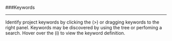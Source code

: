 ###Keywords

---

Identify project keywords by clicking the (>) or dragging keywords to the right panel. Keywords may be discovered by using the tree or
perfoming a search. Hover over the (i) to view the keyword definition.

